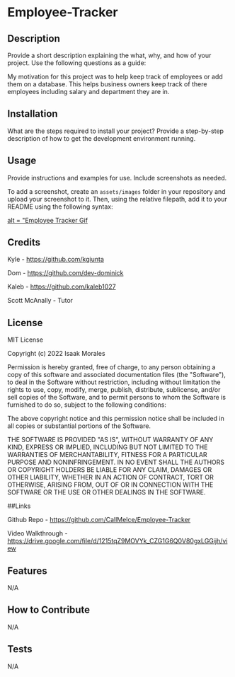 # Employee-Tracker

## Description

Provide a short description explaining the what, why, and how of your project. Use the following questions as a guide:

My motivation for this project was to help keep track of employees or add them on a database. This helps business owners keep track of there employees including salary and department they are in. 

## Installation

What are the steps required to install your project? Provide a step-by-step description of how to get the development environment running.

## Usage

Provide instructions and examples for use. Include screenshots as needed.

To add a screenshot, create an `assets/images` folder in your repository and upload your screenshot to it. Then, using the relative filepath, add it to your README using the following syntax:


[alt = "Employee Tracker Gif ](./images/Employee-Tracker-gif.gif)


## Credits

Kyle - https://github.com/kgiunta

Dom - https://github.com/dev-dominick

Kaleb - https://github.com/kaleb1027

Scott McAnally - Tutor

## License

MIT License

Copyright (c) 2022 Isaak Morales

Permission is hereby granted, free of charge, to any person obtaining a copy
of this software and associated documentation files (the "Software"), to deal
in the Software without restriction, including without limitation the rights
to use, copy, modify, merge, publish, distribute, sublicense, and/or sell
copies of the Software, and to permit persons to whom the Software is
furnished to do so, subject to the following conditions:

The above copyright notice and this permission notice shall be included in all
copies or substantial portions of the Software.

THE SOFTWARE IS PROVIDED "AS IS", WITHOUT WARRANTY OF ANY KIND, EXPRESS OR
IMPLIED, INCLUDING BUT NOT LIMITED TO THE WARRANTIES OF MERCHANTABILITY,
FITNESS FOR A PARTICULAR PURPOSE AND NONINFRINGEMENT. IN NO EVENT SHALL THE
AUTHORS OR COPYRIGHT HOLDERS BE LIABLE FOR ANY CLAIM, DAMAGES OR OTHER
LIABILITY, WHETHER IN AN ACTION OF CONTRACT, TORT OR OTHERWISE, ARISING FROM,
OUT OF OR IN CONNECTION WITH THE SOFTWARE OR THE USE OR OTHER DEALINGS IN THE
SOFTWARE.

##Links

Github Repo - https://github.com/CallMeIce/Employee-Tracker

Video Walkthrough - https://drive.google.com/file/d/1215tqZ9MOVYk_CZG1G6Q0V80gxLGGijh/view

## Features

N/A

## How to Contribute

N/A
## Tests

N/A